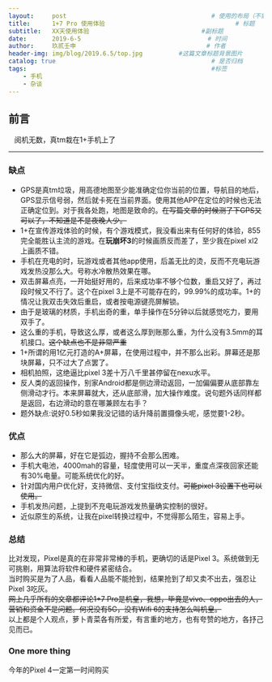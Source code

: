 ```yaml
---
layout:     post   				                        # 使用的布局（不需要改）
title:      1+7 Pro 使用体验 			            	        # 标题 
subtitle:   XX天使用体验                               #副标题
date:       2019-6-5            				       # 时间
author:     玖贰壬申					            	# 作者
header-img: img/blog/2019.6.5/top.jpg 	       #这篇文章标题背景图片
catalog: true 					                     	# 是否归档
tags:							                     	#标签
    - 手机
    - 杂谈
---
```

## 前言
&nbsp;&nbsp; 阅机无数，真tm栽在1+手机上了

---


### 缺点
- GPS是真tm垃圾，用高德地图至少能准确定位你当前的位置，导航目的地后，GPS显示信号弱，然后就卡死在当前界面。使用其他APP在定位的时候也无法正确定位到。对于我各处跑，地图是致命的。~~在写篇文章的时候测了下GPS又可以了，不知道是不是夜晚人少。~~
- 1+在宣传游戏体验的时候，有个游戏模式，我没看出来有任何好的体验，855完全能胜认主流的游戏。在**玩崩坏3**的时候画质反而差了，至少我在pixel xl2上画质不错。
- 手机在充电的时，玩游戏或者其他app使用，后盖无比的烫，反而不充电玩游戏发热没那么大。号称水冷散热效果在哪。
- 双击屏幕点亮，一开始挺好用的，后来成功率不够个位数，重启又好了，再过段时候又不行了。这个在pixel 3上是不可能存在的，99.99%的成功率。1+的情况让我双击失效后重启，或者按电源键亮屏解锁。
- 由于是玻璃的材质，手机出奇的重，单手操作在5分钟以后就感觉吃力，要用双手了。
- 这么重的手机，导致这么厚，或者这么厚到账那么重，为什么没有3.5mm的耳机接口。~~这个缺点也不是非常严重~~
- 1+所谓的用1亿元打造的A+屏幕，在使用过程中，并不那么出彩。屏幕还是那块屏幕，只不过大了点罢了。
- 相机拍照，这绝逼比pixel 3差十万八千里甚停留在nexu水平。
- 反人类的返回操作，别家Android都是侧边滑动返回，一加偏偏要从底部靠左侧滑动才行。本来屏幕就大，还从底部滑，加大操作难度。说句题外话同样都是返回，右边滑动的意在哪兼顾左右手？
- 题外缺点:说好0.5秒如果我没记错的话升降前置摄像头呢，感觉要1-2秒。




### 优点
- 那么大的屏幕，好在它是弧边，握持不会那么困难。
- 手机大电池，4000mah的容量，轻度使用可以一天半，重度点深夜回家还能有30%电量。可能系统优化的好。
- 针对国内用户优化好，支持微信、支付宝指纹支付。~~可能pixel 3设置下也可以使用。~~
- 手机发热问题，上提到不充电玩游戏发热量确实控制的很好。
- 近似原生的系统，让我在pixel转换过程中，不觉得那么陌生，容易上手。


### 总结
比对发现，Pixel是真的在非常非常棒的手机，更确切的话是Pixel 3。系统做到无可挑剔，用算法将软件和硬件紧密结合。<br>
当时购买是为了人品，看看人品能不能抢到，结果抢到了却又卖不出去，强忍让Pixel 3吃灰。<br>
~~网上几乎所有的文章都评论1+7 Pro是机皇，我想，毕竟是vivo、oppo出去的人，营销和资金不是问题。何况没有5G，没有Wifi 6的支持怎么叫机皇。~~<br>以上都是个人观点，萝卜青菜各有所爱，有言重的地方，也有夸赞的地方，各抒己见而已。

###  One more thing
今年的Pixel 4一定第一时间购买





